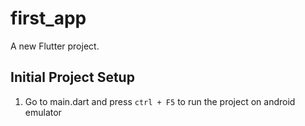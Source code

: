 # first_app

A new Flutter project.

## Initial Project Setup
1. Go to main.dart and press `ctrl + F5` to run the project on android emulator
